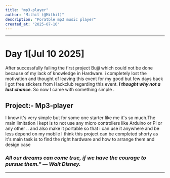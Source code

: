 ```yaml
---
title: "mp3-player"
author: "Mithil (@Mithil)"
description: "Poratble mp3 music player"
created_at: "2025-07-10"
---
```

---
# Day 1[Jul 10 2025]
After successfully failing the first project Bujji which could not be done because of my lack of knowledge in Hardware. i completely lost the motivation and thought of leaving this event for my good but few days back I got free stickers from Hackclub regarding this event. ***I thought why not a last chance***. So now I came with something simple .

## Project:- Mp3-player
I know it's very simple but for some one starter like me it's so much.The main limitation i kept is to not use any micro controllers like Arduino or Pi or any other .. and also make it portable so that i can use it anywhere and be less depend on my mobile 
I think this project can be completed shorty as it's main task is to find the right hardware and how to arrange them and design case
### ***All our dreams can come true, if we have the courage to pursue them." — Walt Disney.***
---
